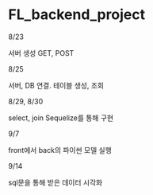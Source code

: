 # FL_backend_project

8/23
  
  서버 생성 GET, POST
  
8/25
  
  서버, DB 연결. 테이블 생성, 조회
  
8/29, 8/30
  
  select, join Sequelize를 통해 구현

9/7
    
  front에서 back의 파이썬 모델 실행
    
9/14

  sql문을 통해 받은 데이터 시각화 
